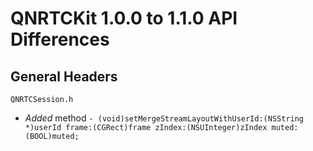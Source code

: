 # QNRTCKit 1.0.0 to 1.1.0 API Differences

## General Headers

```
QNRTCSession.h
```

- *Added* method `- (void)setMergeStreamLayoutWithUserId:(NSString *)userId
                                 frame:(CGRect)frame
                                zIndex:(NSUInteger)zIndex
                                 muted:(BOOL)muted;`


